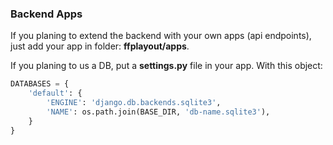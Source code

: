 ### Backend Apps

If you planing to extend the backend with your own apps (api endpoints),
just add your app in folder: **ffplayout/apps**.

If you planing to us a DB, put a **settings.py** file in your app. With this object:

```python
DATABASES = {
    'default': {
        'ENGINE': 'django.db.backends.sqlite3',
        'NAME': os.path.join(BASE_DIR, 'db-name.sqlite3'),
    }
}
```
